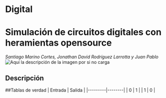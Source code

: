 # Digital
# Simulación de circuitos digitales con heramientas opensource
_Santiago Marino Cortes, Jonathan David Rodríguez Larrotta y Juan Pablo_
![Aquí la descripción de la imagen por si no carga](https://raw.githubusercontent.com/jurodriguezlo/Proyecto-Final-Electr-nica-Digital/master/Imágenes/EscudoUNAL1.jpg)
## Descripción
##Tablas de verdad
| Entrada | Salida |
|---------|--------|
|    0    |    1   |
|    1    |    0   |

